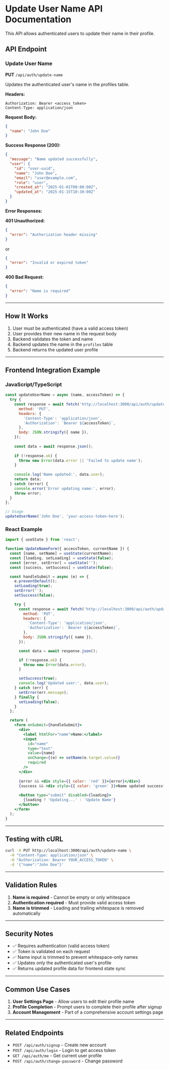 # Update User Name API Documentation

This API allows authenticated users to update their name in their profile.

## API Endpoint

### Update User Name
**PUT** `/api/auth/update-name`

Updates the authenticated user's name in the profiles table.

**Headers:**
```
Authorization: Bearer <access_token>
Content-Type: application/json
```

**Request Body:**
```json
{
  "name": "John Doe"
}
```

**Success Response (200):**
```json
{
  "message": "Name updated successfully",
  "user": {
    "id": "user-uuid",
    "name": "John Doe",
    "email": "user@example.com",
    "role": "user",
    "created_at": "2025-01-01T00:00:00Z",
    "updated_at": "2025-01-15T10:30:00Z"
  }
}
```

**Error Responses:**

**401 Unauthorized:**
```json
{
  "error": "Authorization header missing"
}
```
or
```json
{
  "error": "Invalid or expired token"
}
```

**400 Bad Request:**
```json
{
  "error": "Name is required"
}
```

---

## How It Works

1. User must be authenticated (have a valid access token)
2. User provides their new name in the request body
3. Backend validates the token and name
4. Backend updates the name in the `profiles` table
5. Backend returns the updated user profile

---

## Frontend Integration Example

### JavaScript/TypeScript
```javascript
const updateUserName = async (name, accessToken) => {
  try {
    const response = await fetch('http://localhost:3000/api/auth/update-name', {
      method: 'PUT',
      headers: {
        'Content-Type': 'application/json',
        'Authorization': `Bearer ${accessToken}`,
      },
      body: JSON.stringify({ name }),
    });
    
    const data = await response.json();
    
    if (!response.ok) {
      throw new Error(data.error || 'Failed to update name');
    }
    
    console.log('Name updated:', data.user);
    return data;
  } catch (error) {
    console.error('Error updating name:', error);
    throw error;
  }
};

// Usage
updateUserName('John Doe', 'your-access-token-here');
```

### React Example
```jsx
import { useState } from 'react';

function UpdateNameForm({ accessToken, currentName }) {
  const [name, setName] = useState(currentName);
  const [loading, setLoading] = useState(false);
  const [error, setError] = useState('');
  const [success, setSuccess] = useState(false);

  const handleSubmit = async (e) => {
    e.preventDefault();
    setLoading(true);
    setError('');
    setSuccess(false);

    try {
      const response = await fetch('http://localhost:3000/api/auth/update-name', {
        method: 'PUT',
        headers: {
          'Content-Type': 'application/json',
          'Authorization': `Bearer ${accessToken}`,
        },
        body: JSON.stringify({ name }),
      });

      const data = await response.json();

      if (!response.ok) {
        throw new Error(data.error);
      }

      setSuccess(true);
      console.log('Updated user:', data.user);
    } catch (err) {
      setError(err.message);
    } finally {
      setLoading(false);
    }
  };

  return (
    <form onSubmit={handleSubmit}>
      <div>
        <label htmlFor="name">Name:</label>
        <input
          id="name"
          type="text"
          value={name}
          onChange={(e) => setName(e.target.value)}
          required
        />
      </div>
      
      {error && <div style={{ color: 'red' }}>{error}</div>}
      {success && <div style={{ color: 'green' }}>Name updated successfully!</div>}
      
      <button type="submit" disabled={loading}>
        {loading ? 'Updating...' : 'Update Name'}
      </button>
    </form>
  );
}
```

---

## Testing with cURL

```bash
curl -X PUT http://localhost:3000/api/auth/update-name \
  -H "Content-Type: application/json" \
  -H "Authorization: Bearer YOUR_ACCESS_TOKEN" \
  -d '{"name":"John Doe"}'
```

---

## Validation Rules

1. **Name is required** - Cannot be empty or only whitespace
2. **Authentication required** - Must provide valid access token
3. **Name is trimmed** - Leading and trailing whitespace is removed automatically

---

## Security Notes

- ✅ Requires authentication (valid access token)
- ✅ Token is validated on each request
- ✅ Name input is trimmed to prevent whitespace-only names
- ✅ Updates only the authenticated user's profile
- ✅ Returns updated profile data for frontend state sync

---

## Common Use Cases

1. **User Settings Page** - Allow users to edit their profile name
2. **Profile Completion** - Prompt users to complete their profile after signup
3. **Account Management** - Part of a comprehensive account settings page

---

## Related Endpoints

- `POST /api/auth/signup` - Create new account
- `POST /api/auth/login` - Login to get access token
- `GET /api/auth/me` - Get current user profile
- `POST /api/auth/change-password` - Change password